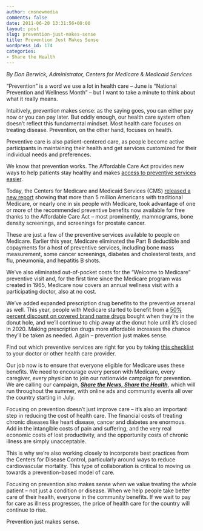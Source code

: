 ```yaml
---
author: cmsnewmedia
comments: false
date: 2011-06-20 13:31:56+00:00
layout: post
slug: prevention-just-makes-sense
title: Prevention Just Makes Sense
wordpress_id: 174
categories:
- Share the Health
---
```


_By Don Berwick, Administrator, Centers for Medicare & Medicaid Services_

“Prevention” is a word we use a lot in health care – June is “National Prevention and Wellness Month” – but I want to take a minute to think about what it really means.

Intuitively, prevention makes sense: as the saying goes, you can either pay now or you can pay later. But oddly enough, our health care system often doesn’t reflect this fundamental mindset. Most health care focuses on treating disease. Prevention, on the other hand, focuses on health.

Preventive care is also patient-centered care, as people become active participants in maintaining their health and get services customized for their individual needs and preferences.

We know that prevention works. The Affordable Care Act provides new ways to help patients stay healthy and makes [access to preventive services easier](http://www.healthcare.gov/law/provisions/medicare/preventiveservices.html).

Today, the Centers for Medicare and Medicaid Services (CMS) [released a new report](http://downloads.cms.gov/files/preventionreport.pdf) showing that more than 5 million Americans with traditional Medicare, or nearly one in six people with Medicare, took advantage of one or more of the recommended preventive benefits now available for free thanks to the Affordable Care Act – most prominently, mammograms, bone density screenings, and screenings for prostate cancer.

These are just a few of the preventive services available to people on Medicare. Earlier this year, Medicare eliminated the Part B deductible and copayments for a host of preventive services, including bone mass measurement, some cancer screenings, diabetes and cholesterol tests, and flu, pneumonia, and hepatitis B shots.

We’ve also eliminated out-of-pocket costs for the “Welcome to Medicare” preventive visit and, for the first time since the Medicare program was created in 1965, Medicare now covers an annual wellness visit with a participating doctor, also at no cost.

We’ve added expanded prescription drug benefits to the preventive arsenal as well. This year, people with Medicare started to benefit from a [50% percent discount on covered brand name drugs](http://www.healthcare.gov/law/provisions/prescription/drugdiscounts.html) bought when they’re in the donut hole, and we’ll continue to chip away at the donut hole until it’s closed in 2020. Making prescription drugs more affordable increases the chance they’ll be taken as needed. Again – prevention just makes sense.

Find out which preventive services are right for you by taking [this checklist](http://www.medicare.gov/navigation/manage-your-health/preventive-services/preventive-service-checklist.aspx) to your doctor or other health care provider.

Our job now is to ensure that everyone eligible for Medicare uses these benefits. We need to encourage every person with Medicare, every caregiver, every physician to join our nationwide campaign for prevention. We are calling our campaign, [**_Share the News, Share the Health_**](http://www.medicare.gov/share-the-health/index.html), which will run throughout the summer, with online ads and community events all over the country starting in July.

Focusing on prevention doesn’t just improve care – it’s also an important step in reducing the cost of health care. The financial costs of treating chronic diseases like heart disease, cancer and diabetes are enormous. Add in the intangible costs of pain and suffering, and the very real economic costs of lost productivity, and the opportunity costs of chronic illness are simply unacceptable.

This is why we’re also working closely to incorporate best practices from the Centers for Disease Control, particularly around ways to reduce cardiovascular mortality. This type of collaboration is critical to moving us towards a prevention-based model of care.

Focusing on prevention also makes sense when we value treating the whole patient – not just a condition or disease. When we help people take better care of their health, everyone in the community benefits. If we wait to pay for care as illness progresses, the price of health care for the country will continue to rise.

Prevention just makes sense.
